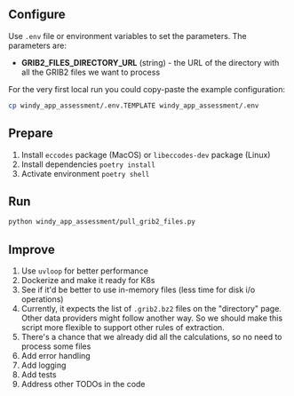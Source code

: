## Configure

Use `.env` file or environment variables to set the parameters. The parameters are:

* **GRIB2_FILES_DIRECTORY_URL** (string) - the URL of the directory with all the GRIB2 files we want to process

For the very first local run you could copy-paste the example configuration:

```bash
cp windy_app_assessment/.env.TEMPLATE windy_app_assessment/.env
```
## Prepare

1. Install `eccodes` package (MacOS) or `libeccodes-dev` package (Linux)
2. Install dependencies `poetry install`
3. Activate environment `poetry shell`

## Run

```bash
python windy_app_assessment/pull_grib2_files.py
```

## Improve

1. Use `uvloop` for better performance
2. Dockerize and make it ready for K8s
3. See if it'd be better to use in-memory files (less time for disk i/o operations)
4. Currently, it expects the list of `.grib2.bz2` files on the "directory" page. Other data providers might follow another way. So we should make this script more flexible to support other rules of extraction.
5. There's a chance that we already did all the calculations, so no need to process some files
6. Add error handling
7. Add logging
8. Add tests
9. Address other TODOs in the code
